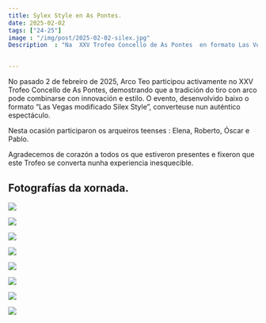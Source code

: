 ```yaml
---
title: Sylex Style en As Pontes.
date: 2025-02-02
tags: ["24-25"]
image : "/img/post/2025-02-02-silex.jpg"  
Description  : "Na  XXV Trofeo Concello de As Pontes  en formato Las Vegas modificado `Silex Style`. No evento participaron os arqueiros Elena, Roberto, Óscar e Pablo."


---
```




No pasado 2 de febreiro de 2025, Arco Teo participou activamente no XXV Trofeo Concello de As Pontes, demostrando que a tradición do tiro con arco pode combinarse con innovación e estilo. O evento, desenvolvido baixo o formato “Las Vegas modificado Silex Style”, converteuse nun auténtico espectáculo.

Nesta ocasión participaron os arqueiros teenses : Elena, Roberto, Óscar e Pablo. 


Agradecemos de corazón a todos os que estiveron presentes e fixeron que este Trofeo se converta nunha experiencia inesquecible. 



 
## Fotografías da xornada.

![](../2025-02-02-silex/01.jpg)


![](../2025-02-02-silex/02.jpg)


![](../2025-02-02-silex/03.jpg)


![](../2025-02-02-silex/04.jpg)

![](../2025-02-02-silex/05.jpg)


![](../2025-02-02-silex/06.jpg)


![](../2025-02-02-silex/07.jpg)

![](../2025-02-02-silex/08.jpg)
